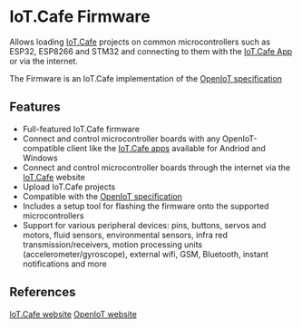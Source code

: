 # IoT.Cafe Firmware

Allows loading [IoT.Cafe](https://iot.cafe) projects on common microcontrollers such as ESP32, ESP8266 and STM32 and connecting to them with the [IoT.Cafe App](https://iot.cafe/get/app) or via the internet.

The Firmware is an IoT.Cafe implementation of the [OpenIoT specification](https://openiot.info/specification.html)

## Features

- Full-featured IoT.Cafe firmware
- Connect and control microcontroller boards with any OpenIoT-compatible client like the [IoT.Cafe apps](https://iot.cafe/get/app) available for Andriod and Windows
- Connect and control microcontroller boards through the internet via the [IoT.Cafe](https://iot.cafe) website
- Upload IoT.Cafe projects
- Compatible with the [OpenIoT specification](https://openiot.info/specification.html)
- Includes a setup tool for flashing the firmware onto the supported microcontrollers
- Support for various peripheral devices: pins, buttons, servos and motors, fluid sensors, environmental sensors, infra red transmission/receivers, motion processing units (accelerometer/gyroscope), external wifi, GSM, Bluetooth, instant notifications and more


## References
[IoT.Cafe website](https://iot.cafe)
[OpenIoT website](https://openiot.info)
